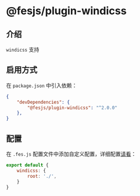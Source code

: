 # @fesjs/plugin-windicss


## 介绍

`windicss` 支持

## 启用方式
在 `package.json` 中引入依赖：
```json
{
    "devDependencies": {
        "@fesjs/plugin-windicss": "^2.0.0"
    },
}
```

## 配置

在 `.fes.js` 配置文件中添加自定义配置，详细配置[请看](https://windicss.org/integrations/webpack.html)：

```js
export default {
    windicss: {
        root: './',
    }
}
```
